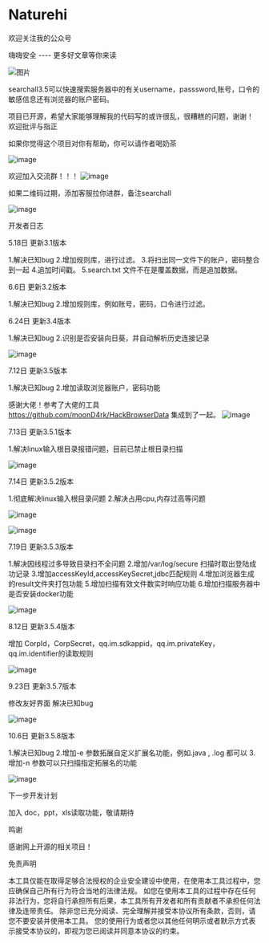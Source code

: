 # Naturehi

欢迎关注我的公众号

嗨嗨安全 ---- 更多好文章等你来读

![图片](https://github.com/sujiawei00/naturahi/assets/58332933/82b33850-748d-4e03-8da0-d6552a4c91c5)

searchall3.5可以快速搜索服务器中的有关username，passsword,账号，口令的敏感信息还有浏览器的账户密码。

项目已开源，希望大家能够理解我的代码写的或许很乱，很糟糕的问题，谢谢！
欢迎批评与指正


如果你觉得这个项目对你有帮助，你可以请作者喝奶茶

![image](https://github.com/Naturehi666/searchall/assets/58332933/07759057-9072-457c-a378-5d3aab611cd1)


欢迎加入交流群！！！
![image](https://github.com/Naturehi666/searchall/assets/58332933/1d674e49-3986-48b9-b07d-89a49a7550b9)

如果二维码过期，添加客服拉你进群，备注searchall

![image](https://github.com/Naturehi666/searchall/assets/58332933/2d27f49f-2442-4abd-8177-bb393fad09b3)



开发者日志

5.18日 更新3.1版本

1.解决已知bug
2.增加规则库，进行过滤。
3.将扫出同一文件下的账户，密码整合到一起
4.追加时间戳。
5.search.txt 文件不在是覆盖数据，而是追加数据。


6.6日 更新3.2版本

1.解决已知bug
2.增加规则库，例如账号，密码，口令进行过滤。


6.24日 更新3.4版本

1.解决已知bug
2.识别是否安装向日葵，并自动解析历史连接记录


![image](https://github.com/Naturehi666/naturehi/assets/58332933/2a038208-c428-4b72-b823-9f51e7e2d26a)


7.12日 更新3.5版本

1.解决已知bug
2.增加读取浏览器账户，密码功能

感谢大佬！参考了大佬的工具 https://github.com/moonD4rk/HackBrowserData 集成到了一起。
![image](https://github.com/Naturehi666/naturehi/assets/58332933/62b8fb88-c986-4be5-b043-921df5ed8de8)


7.13日 更新3.5.1版本


1.解决linux输入根目录报错问题，目前已禁止根目录扫描


![image](https://github.com/Naturehi666/searchall/assets/58332933/a14f513c-3b2c-4634-b184-4af9595b8f0b)



7.14日 更新3.5.2版本


1.彻底解决linux输入根目录问题
2.解决占用cpu,内存过高等问题


![image](https://github.com/Naturehi666/searchall/assets/58332933/f4260ef6-cf01-4ad1-ad6d-3360d9e0a6ba)



![image](https://github.com/Naturehi666/searchall/assets/58332933/c708169b-56b5-4e0c-acf4-cffdf5dc8733)



7.19日 更新3.5.3版本


1.解决因线程过多导致目录扫不全问题
2.增加/var/log/secure 扫描时取出登陆成功记录
3.增加accessKeyId,accessKeySecret,jdbc匹配规则
4.增加浏览器生成的result文件夹打包功能
5.增加扫描有效文件数实时响应功能
6.增加扫描服务器中是否安装docker功能


![image](https://github.com/Naturehi666/searchall/assets/58332933/440229d6-f0c3-473f-a612-c3ed7b289400)





8.12日 更新3.5.4版本


增加 CorpId，CorpSecret，qq.im.sdkappid，qq.im.privateKey，qq.im.identifier的读取规则



![image](https://github.com/Naturehi666/searchall/assets/58332933/02f063c9-5227-4534-b654-2e93cfa62560)


9.23日 更新3.5.7版本

修改友好界面
解决已知bug

![image](https://github.com/Naturehi666/searchall/assets/58332933/5b6ed597-9996-499b-9426-0fc5666aefb9)


10.6日 更新3.5.8版本

1.解决已知bug
2.增加-e 参数拓展自定义扩展名功能，例如.java , .log 都可以
3.增加-n 参数可以只扫描指定拓展名的功能

![image](https://github.com/Naturehi666/searchall/assets/58332933/0a9a4244-8768-414a-977f-61f8bcec5670)




下一步开发计划

加入 doc，ppt，xls读取功能，敬请期待

鸣谢

感谢网上开源的相关项目！

免责声明

本工具仅能在取得足够合法授权的企业安全建设中使用，在使用本工具过程中，您应确保自己所有行为符合当地的法律法规。 如您在使用本工具的过程中存在任何非法行为，您将自行承担所有后果，本工具所有开发者和所有贡献者不承担任何法律及连带责任。 除非您已充分阅读、完全理解并接受本协议所有条款，否则，请您不要安装并使用本工具。 您的使用行为或者您以其他任何明示或者默示方式表示接受本协议的，即视为您已阅读并同意本协议的约束。







